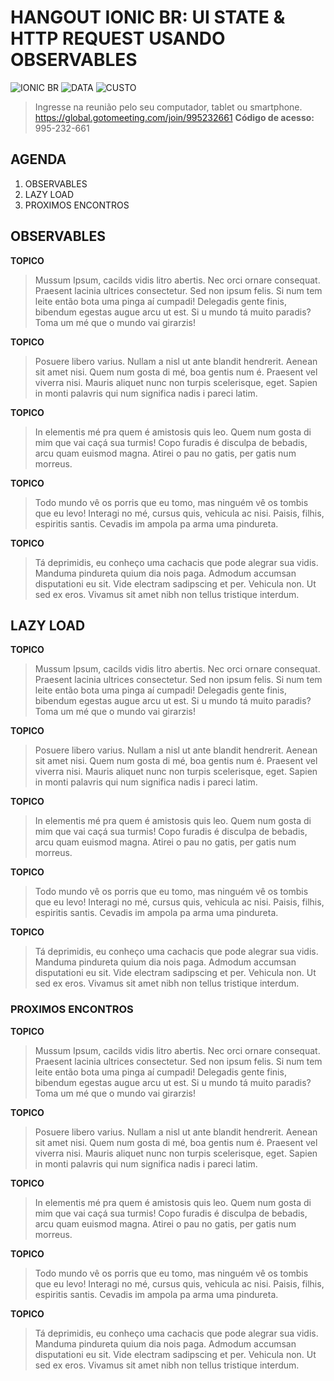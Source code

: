 # HANGOUT IONIC BR: UI STATE & HTTP REQUEST USANDO OBSERVABLES 
![IONIC BR](https://img.shields.io/badge/IONIC%20BR-%F0%9F%93%B2-blue) ![DATA](https://img.shields.io/badge/DATA-28%2F09-green)
![CUSTO](https://img.shields.io/badge/0800-GRATIS-red)

> Ingresse na reunião pelo seu computador, tablet ou smartphone. https://global.gotomeeting.com/join/995232661
**Código de acesso:** 995-232-661 

## AGENDA

1. OBSERVABLES
2. LAZY LOAD
3. PROXIMOS ENCONTROS

## OBSERVABLES
**TOPICO**
> Mussum Ipsum, cacilds vidis litro abertis. Nec orci ornare consequat. Praesent lacinia ultrices consectetur. Sed non ipsum felis. Si num tem leite então bota uma pinga aí cumpadi! Delegadis gente finis, bibendum egestas augue arcu ut est. Si u mundo tá muito paradis? Toma um mé que o mundo vai girarzis!

**TOPICO**
> Posuere libero varius. Nullam a nisl ut ante blandit hendrerit. Aenean sit amet nisi. Quem num gosta di mé, boa gentis num é. Praesent vel viverra nisi. Mauris aliquet nunc non turpis scelerisque, eget. Sapien in monti palavris qui num significa nadis i pareci latim.

**TOPICO**
> In elementis mé pra quem é amistosis quis leo. Quem num gosta di mim que vai caçá sua turmis! Copo furadis é disculpa de bebadis, arcu quam euismod magna. Atirei o pau no gatis, per gatis num morreus.

**TOPICO**
> Todo mundo vê os porris que eu tomo, mas ninguém vê os tombis que eu levo! Interagi no mé, cursus quis, vehicula ac nisi. Paisis, filhis, espiritis santis. Cevadis im ampola pa arma uma pindureta.

**TOPICO**
> Tá deprimidis, eu conheço uma cachacis que pode alegrar sua vidis. Manduma pindureta quium dia nois paga. Admodum accumsan disputationi eu sit. Vide electram sadipscing et per. Vehicula non. Ut sed ex eros. Vivamus sit amet nibh non tellus tristique interdum.

## LAZY LOAD
**TOPICO**
> Mussum Ipsum, cacilds vidis litro abertis. Nec orci ornare consequat. Praesent lacinia ultrices consectetur. Sed non ipsum felis. Si num tem leite então bota uma pinga aí cumpadi! Delegadis gente finis, bibendum egestas augue arcu ut est. Si u mundo tá muito paradis? Toma um mé que o mundo vai girarzis!

**TOPICO**
> Posuere libero varius. Nullam a nisl ut ante blandit hendrerit. Aenean sit amet nisi. Quem num gosta di mé, boa gentis num é. Praesent vel viverra nisi. Mauris aliquet nunc non turpis scelerisque, eget. Sapien in monti palavris qui num significa nadis i pareci latim.

**TOPICO**
> In elementis mé pra quem é amistosis quis leo. Quem num gosta di mim que vai caçá sua turmis! Copo furadis é disculpa de bebadis, arcu quam euismod magna. Atirei o pau no gatis, per gatis num morreus.

**TOPICO**
> Todo mundo vê os porris que eu tomo, mas ninguém vê os tombis que eu levo! Interagi no mé, cursus quis, vehicula ac nisi. Paisis, filhis, espiritis santis. Cevadis im ampola pa arma uma pindureta.

**TOPICO**
> Tá deprimidis, eu conheço uma cachacis que pode alegrar sua vidis. Manduma pindureta quium dia nois paga. Admodum accumsan disputationi eu sit. Vide electram sadipscing et per. Vehicula non. Ut sed ex eros. Vivamus sit amet nibh non tellus tristique interdum.

### PROXIMOS ENCONTROS
**TOPICO**
> Mussum Ipsum, cacilds vidis litro abertis. Nec orci ornare consequat. Praesent lacinia ultrices consectetur. Sed non ipsum felis. Si num tem leite então bota uma pinga aí cumpadi! Delegadis gente finis, bibendum egestas augue arcu ut est. Si u mundo tá muito paradis? Toma um mé que o mundo vai girarzis!

**TOPICO**
> Posuere libero varius. Nullam a nisl ut ante blandit hendrerit. Aenean sit amet nisi. Quem num gosta di mé, boa gentis num é. Praesent vel viverra nisi. Mauris aliquet nunc non turpis scelerisque, eget. Sapien in monti palavris qui num significa nadis i pareci latim.

**TOPICO**
> In elementis mé pra quem é amistosis quis leo. Quem num gosta di mim que vai caçá sua turmis! Copo furadis é disculpa de bebadis, arcu quam euismod magna. Atirei o pau no gatis, per gatis num morreus.

**TOPICO**
> Todo mundo vê os porris que eu tomo, mas ninguém vê os tombis que eu levo! Interagi no mé, cursus quis, vehicula ac nisi. Paisis, filhis, espiritis santis. Cevadis im ampola pa arma uma pindureta.

**TOPICO**
> Tá deprimidis, eu conheço uma cachacis que pode alegrar sua vidis. Manduma pindureta quium dia nois paga. Admodum accumsan disputationi eu sit. Vide electram sadipscing et per. Vehicula non. Ut sed ex eros. Vivamus sit amet nibh non tellus tristique interdum.
